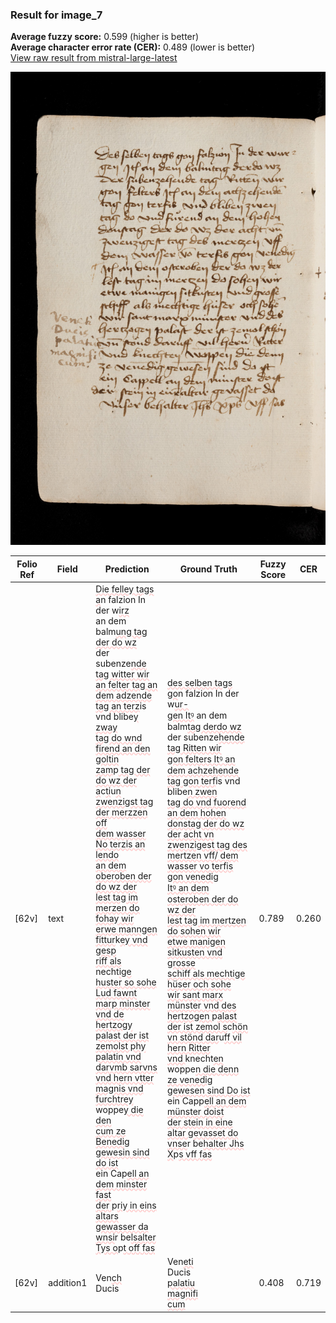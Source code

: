 ### Result for image_7
**Average fuzzy score:** 0.599 (higher is better)<br>**Average character error rate (CER):** 0.489 (lower is better)<br>[View raw result from mistral-large-latest](https://github.com/RISE-UNIBAS/humanities_data_benchmark/blob/main/results/2025-10-24/T0298/request_T0298_image_7.json)

<img src="https://github.com/RISE-UNIBAS/humanities_data_benchmark/blob/main/benchmarks/medieval_manuscripts/images/image_7.jpg?raw=true" alt="image_7" width="800px">

<style>
.diff { text-decoration: underline; text-decoration-color: #ffcccc; text-decoration-style: wavy; }
</style>

| Folio Ref | Field | Prediction | Ground Truth | Fuzzy Score | CER |
|-----------|-------|------------|--------------|-------------|-----|
| [62v] | text | <span class="diff">Die felley tags a</span>n falzion In der w<span class="diff">irz <br></span> an dem balm<span class="diff">ung tag der do wz </span><br> der subenze<span class="diff">nde tag witter wir <br> an felter tag an dem adzende <br> tag an terz</span>is vnd blibe<span class="diff">y zway <br> tag do wnd firend an den goltin <br> zam</span>p<span class="diff"> tag der do wz der a</span>c<span class="diff">ti</span>u<span class="diff">n <br> zwenzigst tag der merzzen off <br> dem wasser No terzis an lendo <br> an dem oberoben der do wz der <br> lest tag im merzen do fohay wir <br> erwe manngen fittur</span>k<span class="diff">ey vnd gesp <br> riff als </span>necht<span class="diff">ige huster so sohe <br> Lud fawnt marp minster vnd de <br> hertzogy palast der ist zemolst phy <br> palatin vnd darvmb sarvns vnd hern vtter <br> magnis vnd furchtrey</span> woppe<span class="diff">y die den <br> cum ze Benedig gewesin sind do ist </span><br> ein Cap<span class="diff">ell an dem minster fast <br> der </span>p<span class="diff">riy in eins altars gewasser da <br> wnsi</span>r be<span class="diff">lsalter Tys o</span>p<span class="diff">t off fas</span> | <span class="diff">des selben tags go</span>n falzion In der w<span class="diff">ur-<br> gen Itꝰ</span> an dem balm<span class="diff">tag derdo wz</span><br> der subenze<span class="diff">hende tag Ritten wir<br> gon felters Itꝰ an dem achzehende<br> tag gon terf</span>is vnd blibe<span class="diff">n zwen<br> tag do vnd fuorend an dem hohen<br> donstag der do wz der acht vn<br> zwenzigest tag des mertzen vff/ dem wasser vo terfis gon venedig<br> Itꝰ an dem osteroben der do wz der<br> lest tag im mertzen do sohen wir<br> etwe manigen sitkusten vnd grosse<br> schiff als mechtige hüser och sohe<br> wir sant marx münster vnd des<br> hertzogen </span>p<span class="diff">alast der ist zemol s</span>c<span class="diff">hön<br> vn stönd dar</span>u<span class="diff">ff vil hern Ritter<br> vnd </span>knecht<span class="diff">en</span> woppe<span class="diff">n die denn<br> ze venedig gewesen sind Do ist</span><br> ein Capp<span class="diff">ell an dem münster doist<br> der stein in eine altar gevasset do<br> vnse</span>r be<span class="diff">halter Jhs X</span>p<span class="diff">s vff fas</span> | 0.789 | 0.260 |
| [62v] | addition1 | Ven<span class="diff">ch </span><br> Ducis | Ven<span class="diff">eti</span><br> Ducis<span class="diff"><br> palatiu<br> magnifi<br> cum</span> | 0.408 | 0.719 |
